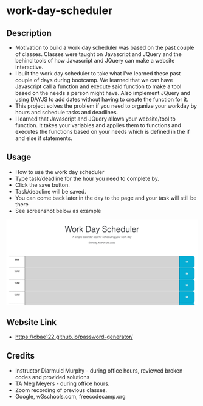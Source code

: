 # work-day-scheduler

## Description
- Motivation to build a work day scheduler was based on the past couple of classes. Classes were taught on Javascript and JQuery and the behind tools of how Javascript and JQuery can make a website interactive.
- I built the work day scheduler to take what I've learned these past couple of days during bootcamp. We learned that we can have Javascript call a function and execute said function to make a tool based on the needs a person might have. Also implement JQuery and using DAYJS to add dates without having to create the function for it.
- This project solves the problem if you need to organize your workday by hours and schedule tasks and deadlines.
- I learned that Javascript and JQuery allows your website/tool to function. It takes your variables and applies them to functions and executes the functions based on your needs which is defined in the if and else if statements.

## Usage
- How to use the work day scheduler
- Type task/deadline for the hour you need to complete by.
- Click the save button.
- Task/deadline will be saved.
- You can come back later in the day to the page and your task will still be there
- See screenshot below as example

![Random password generator.](/Image%203-26-23%20at%204.29%20PM.jpg)

## Website Link
- https://cbae122.github.io/password-generator/

## Credits
- Instructor Diarmuid Murphy - during office hours, reviewed broken codes and provided solutions 
- TA Meg Meyers - during office hours.
- Zoom recording of previous classes.
- Google, w3schools.com, freecodecamp.org
